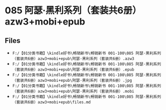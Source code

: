# 085 阿瑟·黑利系列（套装共6册）azw3+mobi+epub

## Files

- `F:/【01分类书籍】\kindle好书\畅销新书\畅销新书 001-100\085 阿瑟·黑利系列（套装共6册）azw3+mobi+epub\阿瑟·黑利系列（套装共6册）.azw3`
- `F:/【01分类书籍】\kindle好书\畅销新书\畅销新书 001-100\085 阿瑟·黑利系列（套装共6册）azw3+mobi+epub\阿瑟·黑利系列（套装共6册）.epub`
- `F:/【01分类书籍】\kindle好书\畅销新书\畅销新书 001-100\085 阿瑟·黑利系列（套装共6册）azw3+mobi+epub\阿瑟·黑利系列（套装共6册）.jpg`
- `F:/【01分类书籍】\kindle好书\畅销新书\畅销新书 001-100\085 阿瑟·黑利系列（套装共6册）azw3+mobi+epub\阿瑟·黑利系列（套装共6册）.mobi`
- `F:/【01分类书籍】\kindle好书\畅销新书\畅销新书 001-100\085 阿瑟·黑利系列（套装共6册）azw3+mobi+epub\files.md`
